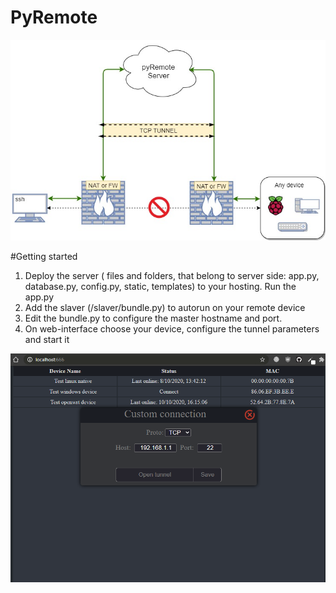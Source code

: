 # PyRemote
![Screanshot](https://github.com/pavelpasha/pyRemote/blob/master/scheme.jpg?raw=true)

#Getting started
1) Deploy the server ( files and folders, that belong to server side: app.py, database.py, config.py, static, templates) to your hosting. Run the app.py
2) Add the slaver (/slaver/bundle.py) to autorun on your remote device
3) Edit the bundle.py to configure the master hostname and port. 
4) On web-interface choose your device, configure the tunnel parameters and start it

![Screanshot](https://github.com/pavelpasha/pyRemote/blob/master/screenshot.png?raw=true)
